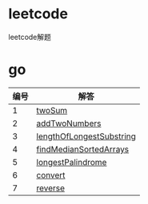 # leetcode
leetcode解题

# go
|编号|解答|
|-|-|
|1|[twoSum](src/go/twoSum.go)
|2|[addTwoNumbers](src/go/addTwoNumbers.go)
|3|[lengthOfLongestSubstring](src/go/lengthOfLongestSubstring.go)
|4|[findMedianSortedArrays](src/go/findMedianSortedArrays.go)
|5|[longestPalindrome](src/go/longestPalindrome.go)
|6|[convert](src/go/convert.go)
|7|[reverse](src/go/reverse.go)